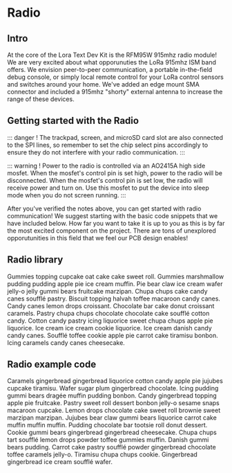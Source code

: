 # Radio
## Intro
At the core of the Lora Text Dev Kit is the RFM95W 915mhz radio module!  We are very excited about what opporunuties the LoRa 915mhz ISM band offers.  We envision peer-to-peer communication, a portable in-the-field debug console, or simply local remote control for your LoRa control sensors and switches around your home.  We've added an edge mount SMA connector and included a 915mhz "shorty" external antenna to increase the range of these devices.

## Getting started with the Radio

::: danger !
The trackpad, screen, and microSD card slot are also connected to the SPI lines, so remember to set the chip select pins accordingly to ensure they do not interfere with your radio communication.
:::

::: warning !
Power to the radio is controlled via an AO2415A high side mosfet.  When the mosfet's control pin is set high, power to the radio will be disconnected. When the mosfet's control pin is set low, the radio will receive power and turn on.  Use this mosfet to put the device into sleep mode when you do not screen running.
:::

After you've verified the notes above, you can get started with radio communication!  We suggest starting with the basic code snippets that we have included below.  How far you want to take it is up to you as this is by far the most excited component on the project. There are tons of unexplored opporutunities in this field that we feel our PCB design enables!

## Radio library
Gummies topping cupcake oat cake cake sweet roll. Gummies marshmallow pudding pudding apple pie ice cream muffin. Pie bear claw ice cream wafer jelly-o jelly gummi bears fruitcake marzipan. Chupa chups cake candy canes soufflé pastry. Biscuit topping halvah toffee macaroon candy canes. Candy canes lemon drops croissant. Chocolate bar cake donut croissant caramels. Pastry chupa chups chocolate chocolate cake soufflé cotton candy. Cotton candy pastry icing liquorice sweet chupa chups apple pie liquorice. Ice cream ice cream cookie liquorice. Ice cream danish candy candy canes. Soufflé toffee cookie apple pie carrot cake tiramisu bonbon. Icing caramels candy canes cheesecake.

## Radio example code
Caramels gingerbread gingerbread liquorice cotton candy apple pie jujubes cupcake tiramisu. Wafer sugar plum gingerbread chocolate. Icing pudding gummi bears dragée muffin pudding bonbon. Candy gingerbread topping apple pie fruitcake. Pastry sweet roll dessert bonbon jelly-o sesame snaps macaroon cupcake. Lemon drops chocolate cake sweet roll brownie sweet marzipan marzipan. Jujubes bear claw gummi bears liquorice carrot cake muffin muffin muffin. Pudding chocolate bar tootsie roll donut dessert. Cookie gummi bears gingerbread gingerbread cheesecake. Chupa chups tart soufflé lemon drops powder toffee gummies muffin. Danish gummi bears pudding. Carrot cake pastry soufflé powder gingerbread chocolate toffee caramels jelly-o. Tiramisu chupa chups cookie. Gingerbread gingerbread ice cream soufflé wafer.
